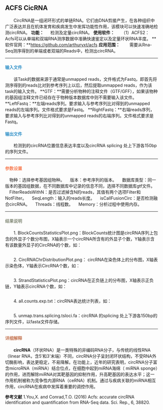 ## ACFS CicRNA
　　CircRNA是一组闭环形式的单链RNA。它们由DNA剪接产生，在各种组织中广泛表达并且在机体发育和疾病发生中发挥功能性作用，该模块可以快速准确地检测circRNA。 
**功能：**
　	检测及定量circRNA。
**使用软件：**
　	（1）ACFS2：Acfs可以从单端和双端RNA测序数据中准确快速鉴定以及定量环状RNA丰度。
**软件官网：**https://github.com/arthuryxt/acfs
**应用范围：**
　　需要从Rna-Seq测序得到的单端或者双端的Reads中，检测出circRNA。

***
#### **<i class="glyphicon glyphicon-log-in" aria-hidden="true" style="color:#3090C7"></i><span style="color:#3090C7"> 输入文件**
　　该Task的数据来源于通常是unmapped reads，文件格式为Fastq，即首先将测序得到的reads比对到参考序列上以后，然后提取unmapped reads，作为该task的输入文件。
**GTF：**需要分析物种的注释文件（GTF/GFF），如果该物种的基因组注释文件已经存在于物种版本数据库中则不需要输入该文件。
**LeftFastq：**左端reads序列。要求输入与参考序列比对得到的unmapped reads的左端序列。文件格式要求是Fastq。
**RightFastq：**右端reads序列，要求输入与参考序列比对得到的unmapped reads的右端序列。文件格式要求是Fastq。
#### **<i class="glyphicon glyphicon-log-out" aria-hidden="true" style="color:#3090C7"></i><span style="color:#3090C7"> 输出文件**
　　检测到的circRNA位置信息表达丰度以及circRNA splicing 处上下游各150bp的序列文件。


***
#### **<i class="fa fa-cog" aria-hidden="true" style="color:#F88158"></i> <span style="color:#F88158">参数设置**

　<label id='species'>物种：</label>选择参考基因组物种。
　<label id='speciesVersion'>版本：</label>参考序列的版本。
　<label id='dbType'>数据库类型：</label>同一版本的基因组数据，在不同数据库中记录的信息不同，选择不同数据库gtf文件。
　<label id='filter'>FilterReadsWithN：</label>是否过滤掉含N的reads，其值有两个选项Filter和NotFilter。
　<label id='seq_len'>SeqLength：</label>输入的reads长度。
　<label id='isCallFusion'>isCallFusionCirc：</label>是否检测融合circRNA。
　<label id='thread'>Threads：</label>线程数。
 　<label id='seq_len'>Memory：</label>分析过程中使用内存。


***
#### **<i class="fa fa-file-text" aria-hidden="true" style="color:#848b79"></i><span style="color:#848b79"> 结果说明**





　　1. BlockCountsStatisticsPlot.png：BlockCounts统计图是circRNA序列上包含的外显子个数分布图，X轴表示一个circRNA所含有的外显子个数，Y轴表示含有该数量外显子的CircRNA的个数，如：
<div style="text-align:center"><img data-src="5.png" width="350px" ></img></div>

　　2. CircRNAChrDistributionPlot.png： circRNA在染色体上的分布图，X轴表示染色体，Y轴表示CircRNA个数，如：
<div style="text-align:center"><img data-src="6.png" width="400px" ></img></div>

　　3. StrandStatisticsPlot.png：circRNA在正负链上的分布图，X轴表示正负链，Y轴表示circRNA个数，如：
<div style="text-align:center"><img data-src="7.png" width="150px" ></img></div>

　　4. all.counts.exp.txt：circRNA表达统计列表，如：
<div style="text-align:center"><img data-src="4.png" width="500px" ></img></div>

　　5. unmap.trans.splicing.tsloci.fa：circRNA 的splicing 处上下游各150bp的序列文件，以fasta文件存储。

***
#### **<span class="glyphicon glyphicon-paperclip" aria-hidden="true" style="color:#C47451"></span></i><span style="color:#C47451">  详细解释**
　　**circRNA**（环状RNA）是一类特殊的非编码RNA分子，与传统的线性RNA（linear RNA，含5’和3’末端）不同，circRNA分子呈封闭环状结构，不受RNA外切酶影响，表达更稳定，不易降解。在功能上，近年的研究表明，circRNA分子富含microRNA（miRNA）结合位点，在细胞中起到miRNA海绵（ miRNA sponge）的作用，进而解除miRNA对其靶基因的抑制作用，升高靶基因的表达水平；这一作用机制被称为竞争性内源RNA（ceRNA）机制。通过与疾病关联的miRNA相互作用，circRNA在疾病中发挥着重要的调控作用。


**参考文献**
1.You,X. and Conrad,T.O. (2016) Acfs: accurate circRNA identification and quantification from RNA-Seq data. Sci. Rep., 6, 38820.


